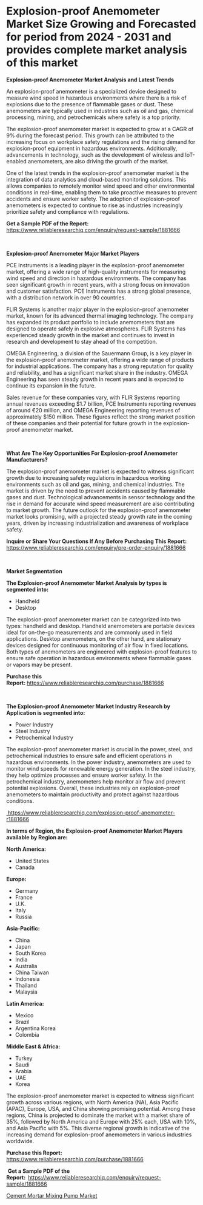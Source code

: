 <p><h1>Explosion-proof Anemometer Market Size Growing and Forecasted for period from 2024 - 2031 and provides complete market analysis of this market</h1></p><p><strong>Explosion-proof Anemometer Market Analysis and Latest Trends</strong></p>
<p><p>An explosion-proof anemometer is a specialized device designed to measure wind speed in hazardous environments where there is a risk of explosions due to the presence of flammable gases or dust. These anemometers are typically used in industries such as oil and gas, chemical processing, mining, and petrochemicals where safety is a top priority.</p><p>The explosion-proof anemometer market is expected to grow at a CAGR of 9% during the forecast period. This growth can be attributed to the increasing focus on workplace safety regulations and the rising demand for explosion-proof equipment in hazardous environments. Additionally, advancements in technology, such as the development of wireless and IoT-enabled anemometers, are also driving the growth of the market.</p><p>One of the latest trends in the explosion-proof anemometer market is the integration of data analytics and cloud-based monitoring solutions. This allows companies to remotely monitor wind speed and other environmental conditions in real-time, enabling them to take proactive measures to prevent accidents and ensure worker safety. The adoption of explosion-proof anemometers is expected to continue to rise as industries increasingly prioritize safety and compliance with regulations.</p></p>
<p><strong>Get a Sample PDF of the Report:&nbsp;</strong> <a href="https://www.reliableresearchiq.com/enquiry/request-sample/1881666">https://www.reliableresearchiq.com/enquiry/request-sample/1881666</a></p>
<p>&nbsp;</p>
<p><strong>Explosion-proof Anemometer Major Market Players</strong></p>
<p><p>PCE Instruments is a leading player in the explosion-proof anemometer market, offering a wide range of high-quality instruments for measuring wind speed and direction in hazardous environments. The company has seen significant growth in recent years, with a strong focus on innovation and customer satisfaction. PCE Instruments has a strong global presence, with a distribution network in over 90 countries.</p><p>FLIR Systems is another major player in the explosion-proof anemometer market, known for its advanced thermal imaging technology. The company has expanded its product portfolio to include anemometers that are designed to operate safely in explosive atmospheres. FLIR Systems has experienced steady growth in the market and continues to invest in research and development to stay ahead of the competition.</p><p>OMEGA Engineering, a division of the Sauermann Group, is a key player in the explosion-proof anemometer market, offering a wide range of products for industrial applications. The company has a strong reputation for quality and reliability, and has a significant market share in the industry. OMEGA Engineering has seen steady growth in recent years and is expected to continue its expansion in the future.</p><p>Sales revenue for these companies vary, with FLIR Systems reporting annual revenues exceeding $1.7 billion, PCE Instruments reporting revenues of around €20 million, and OMEGA Engineering reporting revenues of approximately $150 million. These figures reflect the strong market position of these companies and their potential for future growth in the explosion-proof anemometer market.</p></p>
<p>&nbsp;</p>
<p><strong>What Are The Key Opportunities For Explosion-proof Anemometer Manufacturers?</strong></p>
<p><p>The explosion-proof anemometer market is expected to witness significant growth due to increasing safety regulations in hazardous working environments such as oil and gas, mining, and chemical industries. The market is driven by the need to prevent accidents caused by flammable gases and dust. Technological advancements in sensor technology and the rise in demand for accurate wind speed measurement are also contributing to market growth. The future outlook for the explosion-proof anemometer market looks promising, with a projected steady growth rate in the coming years, driven by increasing industrialization and awareness of workplace safety.</p></p>
<p><strong>Inquire or Share Your Questions If Any Before Purchasing This Report:</strong> <a href="https://www.reliableresearchiq.com/enquiry/pre-order-enquiry/1881666">https://www.reliableresearchiq.com/enquiry/pre-order-enquiry/1881666</a></p>
<p>&nbsp;</p>
<p><strong>Market Segmentation</strong></p>
<p><strong>The Explosion-proof Anemometer Market Analysis by types is segmented into:</strong></p>
<p><ul><li>Handheld</li><li>Desktop</li></ul></p>
<p><p>The explosion-proof anemometer market can be categorized into two types: handheld and desktop. Handheld anemometers are portable devices ideal for on-the-go measurements and are commonly used in field applications. Desktop anemometers, on the other hand, are stationary devices designed for continuous monitoring of air flow in fixed locations. Both types of anemometers are engineered with explosion-proof features to ensure safe operation in hazardous environments where flammable gases or vapors may be present.</p></p>
<p><strong>Purchase this Report:&nbsp;</strong><a href="https://www.reliableresearchiq.com/purchase/1881666">https://www.reliableresearchiq.com/purchase/1881666</a></p>
<p>&nbsp;</p>
<p><strong>The Explosion-proof Anemometer Market Industry Research by Application is segmented into:</strong></p>
<p><ul><li>Power Industry</li><li>Steel Industry</li><li>Petrochemical Industry</li></ul></p>
<p><p>The explosion-proof anemometer market is crucial in the power, steel, and petrochemical industries to ensure safe and efficient operations in hazardous environments. In the power industry, anemometers are used to monitor wind speeds for renewable energy generation. In the steel industry, they help optimize processes and ensure worker safety. In the petrochemical industry, anemometers help monitor air flow and prevent potential explosions. Overall, these industries rely on explosion-proof anemometers to maintain productivity and protect against hazardous conditions.</p></p>
<p><a href="https://www.reliableresearchiq.com/explosion-proof-anemometer-r1881666">&nbsp;https://www.reliableresearchiq.com/explosion-proof-anemometer-r1881666</a></p>
<p><strong>In terms of Region, the Explosion-proof Anemometer Market Players available by Region are:</strong></p>
<p>
    <p> <strong> North America: </strong>
        <ul>
            <li>United States</li>
            <li>Canada</li>
        </ul>
        </p> 
    <p> <strong> Europe: </strong>
        <ul>
            <li>Germany</li>
            <li>France</li>
            <li>U.K.</li>
            <li>Italy</li>
            <li>Russia</li>
        </ul>
        </p> 
    <p> <strong> Asia-Pacific: </strong>
        <ul>
            <li>China</li>
            <li>Japan</li>
            <li>South Korea</li>
            <li>India</li>
            <li>Australia</li>
            <li>China Taiwan</li>
            <li>Indonesia</li>
            <li>Thailand</li>
            <li>Malaysia</li>
        </ul>
        </p> 
    <p> <strong> Latin America: </strong>
        <ul>
            <li>Mexico</li>
            <li>Brazil</li>
            <li>Argentina Korea</li>
            <li>Colombia</li>
        </ul>
        </p> 
    <p> <strong> Middle East & Africa: </strong>
        <ul>
            <li>Turkey</li>
            <li>Saudi</li>
            <li>Arabia</li>
            <li>UAE</li>
            <li>Korea</li>
        </ul>
    </p>
    </p>
<p><p>The explosion-proof anemometer market is expected to witness significant growth across various regions, with North America (NA), Asia Pacific (APAC), Europe, USA, and China showing promising potential. Among these regions, China is projected to dominate the market with a market share of 35%, followed by North America and Europe with 25% each, USA with 10%, and Asia Pacific with 5%. This diverse regional growth is indicative of the increasing demand for explosion-proof anemometers in various industries worldwide.</p></p>
<p><strong>Purchase this Report: </strong><a href="https://www.reliableresearchiq.com/purchase/1881666">https://www.reliableresearchiq.com/purchase/1881666</a></p>
<p>&nbsp;<strong>Get a Sample PDF of the Report:&nbsp;&nbsp;</strong><a href="https://www.reliableresearchiq.com/enquiry/request-sample/1881666">https://www.reliableresearchiq.com/enquiry/request-sample/1881666</a></p>
<p><strong></strong></p>
<p><p><a href="https://github.com/sardarp081/Market-Research-Report-List-2/blob/main/cement-mortar-mixing-pump-market.md">Cement Mortar Mixing Pump Market</a></p></p>
